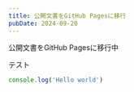 ```yaml
---
title: 公開文書をGitHub Pagesに移行
pubDate: 2024-09-20
---
```


公開文書をGitHub Pagesに移行中

テスト

```javascript
console.log('Hello world')
```
